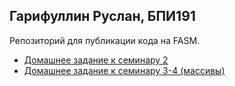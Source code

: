 ## Гарифуллин Руслан, БПИ191

Репозиторий для публикации кода на FASM.

 - [Домашнее задание к семинару 2](./task01)
 - [Домашнее задание к семинару 3-4 (массивы)](./task02)